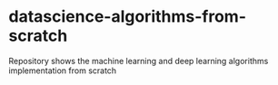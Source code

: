 # datascience-algorithms-from-scratch
Repository shows the machine learning and deep learning algorithms implementation from scratch
